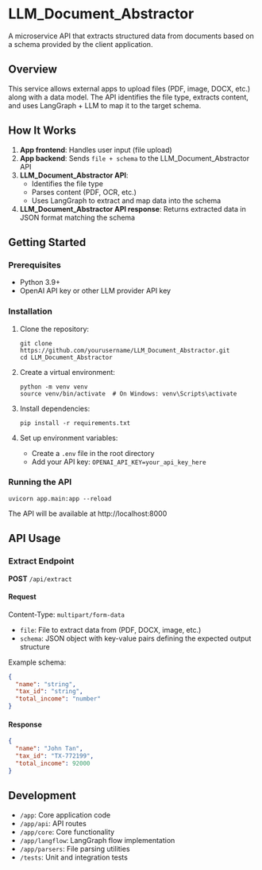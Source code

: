 # LLM_Document_Abstractor

A microservice API that extracts structured data from documents based on a schema provided by the client application.

## Overview

This service allows external apps to upload files (PDF, image, DOCX, etc.) along with a data model. The API identifies the file type, extracts content, and uses LangGraph + LLM to map it to the target schema.

## How It Works

1. **App frontend**: Handles user input (file upload)
2. **App backend**: Sends `file + schema` to the LLM_Document_Abstractor API
3. **LLM_Document_Abstractor API**:
   - Identifies the file type
   - Parses content (PDF, OCR, etc.)
   - Uses LangGraph to extract and map data into the schema
4. **LLM_Document_Abstractor API response**: Returns extracted data in JSON format matching the schema

## Getting Started

### Prerequisites

- Python 3.9+
- OpenAI API key or other LLM provider API key

### Installation

1. Clone the repository:
   ```
   git clone https://github.com/yourusername/LLM_Document_Abstractor.git
   cd LLM_Document_Abstractor
   ```

2. Create a virtual environment:
   ```
   python -m venv venv
   source venv/bin/activate  # On Windows: venv\Scripts\activate
   ```

3. Install dependencies:
   ```
   pip install -r requirements.txt
   ```

4. Set up environment variables:
   - Create a `.env` file in the root directory
   - Add your API key: `OPENAI_API_KEY=your_api_key_here`

### Running the API

```
uvicorn app.main:app --reload
```

The API will be available at http://localhost:8000

## API Usage

### Extract Endpoint

**POST** `/api/extract`

#### Request

Content-Type: `multipart/form-data`

- `file`: File to extract data from (PDF, DOCX, image, etc.)
- `schema`: JSON object with key-value pairs defining the expected output structure

Example schema:
```json
{
  "name": "string",
  "tax_id": "string",
  "total_income": "number"
}
```

#### Response

```json
{
  "name": "John Tan",
  "tax_id": "TX-772199",
  "total_income": 92000
}
```

## Development

- `/app`: Core application code
- `/app/api`: API routes
- `/app/core`: Core functionality
- `/app/langflow`: LangGraph flow implementation
- `/app/parsers`: File parsing utilities
- `/tests`: Unit and integration tests
